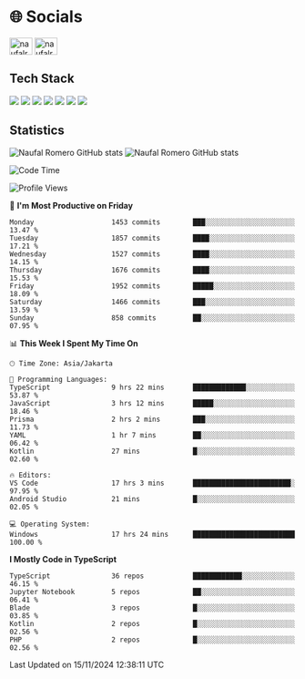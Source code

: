 <h1 align="">🌐 Socials</h1>
<p align="left">
<a href="https://linkedin.com/in/naufal-romero-putra-pratama-9ab816177/" target="blank"><img align="center" src="https://raw.githubusercontent.com/rahuldkjain/github-profile-readme-generator/master/src/images/icons/Social/linked-in-alt.svg" alt="naufalromero" height="30" width="40" /></a>
<a href="https://instagram.com/naufalromero" target="blank"><img align="center" src="https://raw.githubusercontent.com/rahuldkjain/github-profile-readme-generator/master/src/images/icons/Social/instagram.svg" alt="naufalromero" height="30" width="40" /></a>
</p>


<h2 align="">Tech Stack</h2>
<div align="">
  <img src="https://img.shields.io/badge/next.js-000000?style=for-the-badge&logo=nextdotjs&logoColor=white"/>
 <img src="https://img.shields.io/badge/typescript-%23007ACC.svg?style=for-the-badge&logo=typescript&logoColor=white"/>
 <img src="https://img.shields.io/badge/react-%2320232a.svg?style=for-the-badge&logo=react&logoColor=%2361DAFB"/>
 <img src="https://img.shields.io/badge/tailwindcss-%2338B2AC.svg?style=for-the-badge&logo=tailwind-css&logoColor=white"/>
 <img src="https://img.shields.io/badge/Prisma-3982CE?style=for-the-badge&logo=Prisma&logoColor=white"/>
 <img src="https://img.shields.io/badge/javascript-%23323330.svg?style=for-the-badge&logo=javascript&logoColor=%23F7DF1E"/>
 <img src="https://img.shields.io/badge/java-%23ED8B00.svg?style=for-the-badge&logo=openjdk&logoColor=white"/>
</div>


<h2 align="">Statistics</h2>
<div align="">
<img src="https://github-readme-stats-xi-nine-74.vercel.app/api?username=romves&show_icons=true&theme=tokyonight&include_all_commits=true&count_private=true" alt="Naufal Romero GitHub stats"/>
<img src="https://github-readme-stats-xi-nine-74.vercel.app/api/top-langs/?username=romves&theme=tokyonight&hide_border=false&include_all_commits=true&count_private=true&layout=compact" alt="Naufal Romero GitHub stats"/>
</div>

<!--START_SECTION:waka-->
![Code Time](http://img.shields.io/badge/Code%20Time-1%2C741%20hrs%2046%20mins-blue)

![Profile Views](http://img.shields.io/badge/Profile%20Views-6-blue)

📅 **I'm Most Productive on Friday** 

```text
Monday                   1453 commits        ███░░░░░░░░░░░░░░░░░░░░░░   13.47 % 
Tuesday                  1857 commits        ████░░░░░░░░░░░░░░░░░░░░░   17.21 % 
Wednesday                1527 commits        ████░░░░░░░░░░░░░░░░░░░░░   14.15 % 
Thursday                 1676 commits        ████░░░░░░░░░░░░░░░░░░░░░   15.53 % 
Friday                   1952 commits        █████░░░░░░░░░░░░░░░░░░░░   18.09 % 
Saturday                 1466 commits        ███░░░░░░░░░░░░░░░░░░░░░░   13.59 % 
Sunday                   858 commits         ██░░░░░░░░░░░░░░░░░░░░░░░   07.95 % 
```


📊 **This Week I Spent My Time On** 

```text
🕑︎ Time Zone: Asia/Jakarta

💬 Programming Languages: 
TypeScript               9 hrs 22 mins       █████████████░░░░░░░░░░░░   53.87 % 
JavaScript               3 hrs 12 mins       █████░░░░░░░░░░░░░░░░░░░░   18.46 % 
Prisma                   2 hrs 2 mins        ███░░░░░░░░░░░░░░░░░░░░░░   11.73 % 
YAML                     1 hr 7 mins         ██░░░░░░░░░░░░░░░░░░░░░░░   06.42 % 
Kotlin                   27 mins             █░░░░░░░░░░░░░░░░░░░░░░░░   02.60 % 

🔥 Editors: 
VS Code                  17 hrs 3 mins       ████████████████████████░   97.95 % 
Android Studio           21 mins             █░░░░░░░░░░░░░░░░░░░░░░░░   02.05 % 

💻 Operating System: 
Windows                  17 hrs 24 mins      █████████████████████████   100.00 % 
```

**I Mostly Code in TypeScript** 

```text
TypeScript               36 repos            ████████████░░░░░░░░░░░░░   46.15 % 
Jupyter Notebook         5 repos             ██░░░░░░░░░░░░░░░░░░░░░░░   06.41 % 
Blade                    3 repos             █░░░░░░░░░░░░░░░░░░░░░░░░   03.85 % 
Kotlin                   2 repos             █░░░░░░░░░░░░░░░░░░░░░░░░   02.56 % 
PHP                      2 repos             █░░░░░░░░░░░░░░░░░░░░░░░░   02.56 % 
```




 Last Updated on 15/11/2024 12:38:11 UTC
<!--END_SECTION:waka-->
